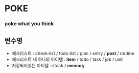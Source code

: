 # POKE

### poke what you think

## 변수명
- 체크리스트 : check-list / todo-list / plan / entry / **post** / routine
- 체크리스트 내 하나의 아이템 : **item** / todo / task / job / unit
- 저장되어있는 아이템 : stock / **memory**
